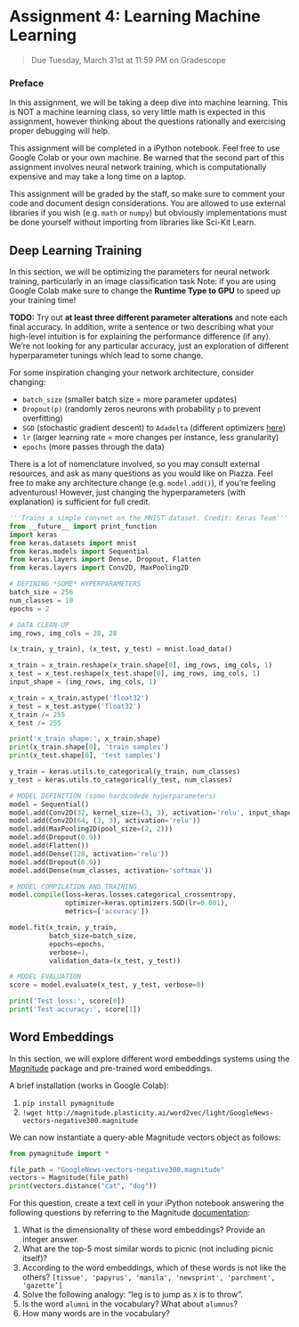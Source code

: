 # Assignment 4: Learning Machine Learning
> Due Tuesday, March 31st at 11:59 PM on Gradescope

### Preface
In this assignment, we will be taking a deep dive into machine learning. This is NOT a machine learning class, so very little math is expected in this assignment, however thinking about the questions rationally and exercising proper debugging will help.

This assignment will be completed in a iPython notebook. Feel free to use Google Colab or your own machine. Be warned that the second part of this assignment involves neural network training, which is computationally expensive and may take a long time on a laptop.

This assignment will be graded by the staff, so make sure to comment your code and document design considerations. You are allowed to use external libraries if you wish (e.g. `math` or `numpy`) but obviously implementations must be done yourself without importing from libraries like Sci-Kit Learn. 

## Deep Learning Training
In this section, we will be optimizing the parameters for neural network training, particularly in an image classification task Note: if you are using Google Colab make sure to change the **Runtime Type to GPU** to speed up your training time!

**TODO:** Try out **at least three different parameter alterations** and note each final accuracy. In addition, write a sentence or two describing what your high-level intuition is for explaining the performance difference (if any). We’re not looking for any particular accuracy, just an exploration of different hyperparameter tunings which lead to some change. 

For some inspiration changing your network architecture, consider changing:
- `batch_size` (smaller batch size = more parameter updates)
- `Dropout(p)` (randomly zeros neurons with probability `p` to prevent overfitting)
- `SGD` (stochastic gradient descent) to `Adadelta` (different optimizers [here](https://keras.io/optimizers/))
- `lr` (larger learning rate = more changes per instance, less granularity)
- `epochs` (more passes through the data)

There is a lot of nomenclature involved, so you may consult external resources, and ask as many questions as you would like on Piazza. Feel free to make any architecture change (e.g. `model.add()`), if you’re feeling adventurous! However, just changing the hyperparameters (with explanation) is sufficient for full credit.

```python
'''Trains a simple convnet on the MNIST dataset. Credit: Keras Team'''
from __future__ import print_function
import keras
from keras.datasets import mnist
from keras.models import Sequential
from keras.layers import Dense, Dropout, Flatten
from keras.layers import Conv2D, MaxPooling2D

# DEFINING *SOME* HYPERPARAMETERS
batch_size = 256
num_classes = 10
epochs = 2 

# DATA CLEAN-UP
img_rows, img_cols = 28, 28

(x_train, y_train), (x_test, y_test) = mnist.load_data()

x_train = x_train.reshape(x_train.shape[0], img_rows, img_cols, 1)
x_test = x_test.reshape(x_test.shape[0], img_rows, img_cols, 1)
input_shape = (img_rows, img_cols, 1)

x_train = x_train.astype('float32')
x_test = x_test.astype('float32')
x_train /= 255
x_test /= 255

print('x_train shape:', x_train.shape)
print(x_train.shape[0], 'train samples')
print(x_test.shape[0], 'test samples')

y_train = keras.utils.to_categorical(y_train, num_classes)
y_test = keras.utils.to_categorical(y_test, num_classes)

# MODEL DEFINITION (some hardcodede hyperparameters)
model = Sequential()
model.add(Conv2D(32, kernel_size=(3, 3), activation='relu', input_shape=input_shape))
model.add(Conv2D(64, (3, 3), activation='relu'))
model.add(MaxPooling2D(pool_size=(2, 2)))
model.add(Dropout(0.9))
model.add(Flatten())
model.add(Dense(128, activation='relu'))
model.add(Dropout(0.9))
model.add(Dense(num_classes, activation='softmax'))

# MODEL COMPILATION AND TRAINING
model.compile(loss=keras.losses.categorical_crossentropy,
              optimizer=keras.optimizers.SGD(lr=0.001),
              metrics=['accuracy'])

model.fit(x_train, y_train,
          batch_size=batch_size,
          epochs=epochs,
          verbose=1,
          validation_data=(x_test, y_test))

# MODEL EVALUATION
score = model.evaluate(x_test, y_test, verbose=0)

print('Test loss:', score[0])
print('Test accuracy:', score[1])
```

## Word Embeddings
In this section, we will explore different word embeddings systems using the [Magnitude](https://github.com/plasticityai/magnitude) package and pre-trained word embeddings. 

A brief installation (works in Google Colab):

1. `pip install pymagnitude`
2. `!wget http://magnitude.plasticity.ai/word2vec/light/GoogleNews-vectors-negative300.magnitude`

We can now instantiate a query-able Magnitude vectors object as follows:

```python
from pymagnitude import *

file_path = "GoogleNews-vectors-negative300.magnitude"
vectors = Magnitude(file_path)
print(vectors.distance("cat", "dog"))
```

For this question, create a text cell in your iPython notebook answering the following questions by referring to the Magnitude [documentation](https://github.com/plasticityai/magnitude#using-the-library): 

1. What is the dimensionality of these word embeddings? Provide an integer answer.
2.  What are the top-5 most similar words to picnic (not including picnic itself)?
3. According to the word embeddings, which of these words is not like the others? `[tissue', 'papyrus', 'manila', 'newsprint', 'parchment', 'gazette’]`
4. Solve the following analogy: “leg is to jump as `X` is to throw”.
5. Is the word `alumni` in the vocabulary? What about `alumnus`?
6. How many words are in the vocabulary?
